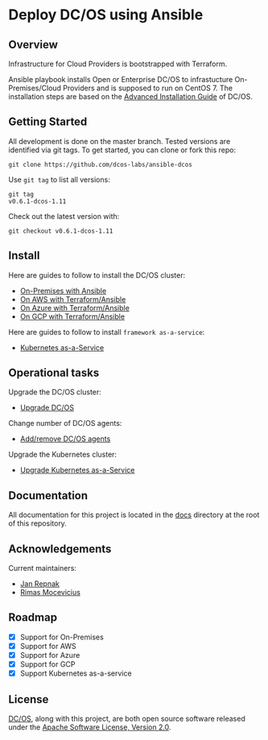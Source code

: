 # Deploy DC/OS using Ansible

## Overview

Infrastructure for Cloud Providers is bootstrapped with Terraform.

Ansible playbook installs Open or Enterprise DC/OS to infrastucture On-Premises/Cloud Providers and is supposed to run on CentOS 7.
The installation steps are based on the [Advanced Installation Guide][mesosphere-install] of DC/OS.

## Getting Started

All development is done on the master branch. Tested versions are identified via git tags. To get started, you can clone or fork this repo:

```
git clone https://github.com/dcos-labs/ansible-dcos
```

Use `git tag` to list all versions:

```
git tag
v0.6.1-dcos-1.11
```

Check out the latest version with:

```
git checkout v0.6.1-dcos-1.11
```

## Install

Here are guides to follow to install the DC/OS cluster:

* [On-Premises with Ansible](docs/INSTALL_ONPREM.md)
* [On AWS with Terraform/Ansible](docs/INSTALL_AWS.md)
* [On Azure with Terraform/Ansible](docs/INSTALL_AZURE.md)
* [On GCP with Terraform/Ansible](docs/INSTALL_GCP.md)

Here are guides to follow to install `framework as-a-service`:
* [Kubernetes as-a-Service](docs/INSTALL_KUBERNETES.md)

## Operational tasks

Upgrade the DC/OS cluster:
* [Upgrade DC/OS](docs/UPGRADE_DCOS.md)

Change number of DC/OS agents:
* [Add/remove DC/OS agents](docs/DCOS_AGENTS.md)

Upgrade the Kubernetes cluster:
* [Upgrade Kubernetes as-a-Service](docs/INSTALL_KUBERNETES.md#upgrade-kubernetes-on-dcos-package)

## Documentation

All documentation for this project is located in the [docs](docs/) directory at the root of this repository.

## Acknowledgements

Current maintainers:
* [Jan Repnak][github-jrx]
* [Rimas Mocevicius][github-rimusz]

## Roadmap

  - [X] Support for On-Premises
  - [X] Support for AWS
  - [X] Support for Azure
  - [X] Support for GCP
  - [X] Support Kubernetes as-a-service

## License
[DC/OS][github-dcos], along with this project, are both open source software released under the
[Apache Software License, Version 2.0](LICENSE).

[mesosphere-install]: https://docs.mesosphere.com/1.11/installing/ent/custom/advanced/
[github-dcos]: https://github.com/dcos/dcos
[github-jrx]: https://github.com/jrx
[github-rimusz]: https://github.com/rimusz
